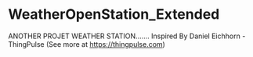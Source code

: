 # WeatherOpenStation_Extended
ANOTHER PROJET WEATHER STATION.......
Inspired By Daniel Eichhorn - ThingPulse (See more at https://thingpulse.com)
